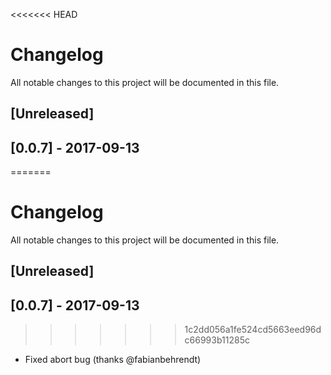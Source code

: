 <<<<<<< HEAD
# Changelog
All notable changes to this project will be documented in this file.

## [Unreleased]

## [0.0.7] - 2017-09-13
=======
# Changelog
All notable changes to this project will be documented in this file.

## [Unreleased]

## [0.0.7] - 2017-09-13
>>>>>>> 1c2dd056a1fe524cd5663eed96dc66993b11285c
- Fixed abort bug (thanks @fabianbehrendt)